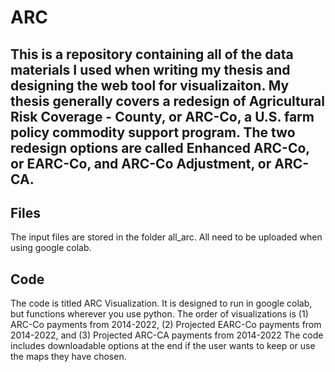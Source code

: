 # ARC
## This is a repository containing all of the data materials I used when writing my thesis and designing the web tool for visualizaiton. My thesis generally covers a redesign of Agricultural Risk Coverage - County, or ARC-Co, a U.S. farm policy commodity support program. The two redesign options are called Enhanced ARC-Co, or EARC-Co, and ARC-Co Adjustment, or ARC-CA.

## Files
The input files are stored in the folder all_arc. All need to be uploaded when using google colab.

## Code
The code is titled ARC Visualization. It is designed to run in google colab, but functions wherever you use python.
The order of visualizations is (1) ARC-Co payments from 2014-2022, (2) Projected EARC-Co payments from 2014-2022, and (3) Projected ARC-CA payments from 2014-2022
The code includes downloadable options at the end if the user wants to keep or use the maps they have chosen.
